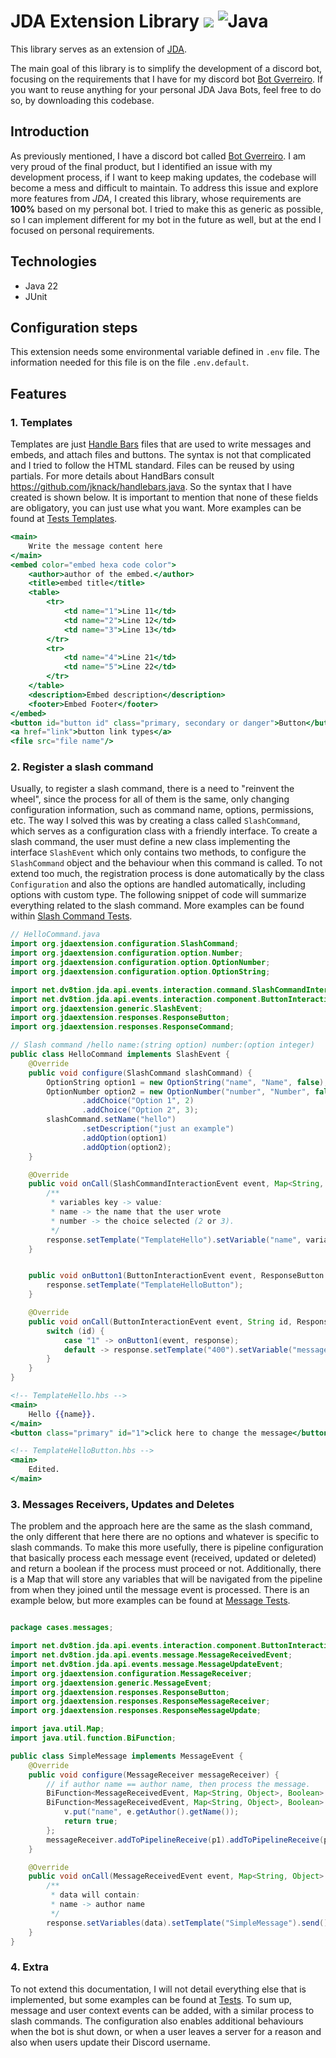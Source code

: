 # JDA Extension Library ![](https://github.com/JoseBambora/PersonalProjects/actions/workflows/run-jdaextension-tests.yml/badge.svg) ![Java](https://img.shields.io/badge/Java-ED8B00?style=flat&logo=openjdk&logoColor=white)

This library serves as an extension of [JDA](https://github.com/discord-jda/JDA).

The main goal of this library is to simplify the development of a discord bot, focusing on the requirements that I have
for my discord bot [Bot Gverreiro](https://github.com/JoseBambora/PersonalProjects/tree/main/BotDiscord). If you want 
to reuse anything for your personal JDA Java Bots, feel free to do so, by downloading this codebase.

## Introduction

As previously mentioned, I have a discord bot called [Bot Gverreiro](https://github.com/JoseBambora/PersonalProjects/tree/main/BotDiscord).
I am very proud of the final product, but I identified an issue with my development process, if I want to keep making 
updates, the codebase will become a mess and difficult to maintain. To address this issue and explore more
features from *JDA*, I created this library, whose requirements are **100%** based on my personal bot. 
I tried to make this as generic as possible, so I can implement different for my bot in the future as well, but at the 
end I focused on personal requirements. 

## Technologies

- Java 22
- JUnit

## Configuration steps

This extension needs some environmental variable defined in `.env` file. 
The information needed for this file is on the file `.env.default`.

## Features

### 1. Templates

Templates are just [Handle Bars](https://handlebarsjs.com/) files that are used to write messages and embeds, and attach
files and buttons. The syntax is not that complicated and I tried to follow the HTML standard. Files can be reused by
using partials. For more details about HandBars consult https://github.com/jknack/handlebars.java.
So the syntax that I have created is shown below. It is important to mention that none of these fields are obligatory,
you can just use what you want. More examples can be found at [Tests Templates](src/test/resources/views).

```hbs
<main>
    Write the message content here
</main>
<embed color="embed hexa code color">
    <author>author of the embed.</author>
    <title>embed title</title>
    <table>
        <tr>
            <td name="1">Line 11</td>
            <td name="2">Line 12</td>
            <td name="3">Line 13</td>
        </tr>
        <tr>
            <td name="4">Line 21</td>
            <td name="5">Line 22</td>
        </tr>
    </table>
    <description>Embed description</description>
    <footer>Embed Footer</footer>
</embed>
<button id="button id" class="primary, secondary or danger">Button</button>
<a href="link">button link types</a>
<file src="file name"/>
```

### 2. Register a slash command

Usually, to register a slash command, there is a need to "reinvent the wheel", since the process for all of them is the 
same, only changing configuration information, such as command name, options, permissions, etc. The way I solved this was by 
creating a class called `SlashCommand`, which serves as a configuration class with a friendly interface. To create a slash 
command, the user must define a new class implementing the interface `SlashEvent` which only contains two methods, to configure
the `SlashCommand` object and the behaviour when this command is called. To not extend too much, the registration process 
is done automatically by the class `Configuration` and also the options are handled automatically, including options with 
custom type. The following snippet of code will summarize everything related to the slash command. More examples can 
be found within [Slash Command Tests](src/test/java/cases/slashcommands).

```java
// HelloCommand.java
import org.jdaextension.configuration.SlashCommand;
import org.jdaextension.configuration.option.Number;
import org.jdaextension.configuration.option.OptionNumber;
import org.jdaextension.configuration.option.OptionString;

import net.dv8tion.jda.api.events.interaction.command.SlashCommandInteractionEvent;
import net.dv8tion.jda.api.events.interaction.component.ButtonInteractionEvent;
import org.jdaextension.generic.SlashEvent;
import org.jdaextension.responses.ResponseButton;
import org.jdaextension.responses.ResponseCommand;

// Slash command /hello name:(string option) number:(option integer)
public class HelloCommand implements SlashEvent {
    @Override
    public void configure(SlashCommand slashCommand) {
        OptionString option1 = new OptionString("name", "Name", false);
        OptionNumber option2 = new OptionNumber("number", "Number", false, Number.INTEGER)
                .addChoice("Option 1", 2)
                .addChoice("Option 2", 3);
        slashCommand.setName("hello")
                .setDescription("just an example")
                .addOption(option1)
                .addOption(option2);
    }

    @Override
    public void onCall(SlashCommandInteractionEvent event, Map<String, Object> variables, ResponseCommand response) {
        /**
         * variables key -> value:
         * name -> the name that the user wrote
         * number -> the choice selected (2 or 3).
         */
        response.setTemplate("TemplateHello").setVariable("name", variables.get("name")).send();
    }


    public void onButton1(ButtonInteractionEvent event, ResponseButton response) {
        response.setTemplate("TemplateHelloButton");
    }

    @Override
    public void onCall(ButtonInteractionEvent event, String id, ResponseButton response) {
        switch (id) {
            case "1" -> onButton1(event, response);
            default -> response.setTemplate("400").setVariable("message", "Button does not exists").send();
        }
    }
}
```

```hbs
<!-- TemplateHello.hbs -->
<main>
    Hello {{name}}.
</main>
<button class="primary" id="1">click here to change the message</button>
```

```hbs
<!-- TemplateHelloButton.hbs -->
<main>
    Edited.
</main>
```

### 3. Messages Receivers, Updates and Deletes

The problem and the approach here are the same as the slash command, the only different that here there are no options
and whatever is specific to slash commands. To make this more usefully, there is pipeline configuration that basically
process each message event (received, updated or deleted) and return a boolean if the process must proceed or not. Additionally,
there is a Map that will store any variables that will be navigated from the pipeline from when they joined until the 
message event is processed. There is an example below, but more examples can be found at [Message Tests](src/test/java/cases/messages).

```java

package cases.messages;

import net.dv8tion.jda.api.events.interaction.component.ButtonInteractionEvent;
import net.dv8tion.jda.api.events.message.MessageReceivedEvent;
import net.dv8tion.jda.api.events.message.MessageUpdateEvent;
import org.jdaextension.configuration.MessageReceiver;
import org.jdaextension.generic.MessageEvent;
import org.jdaextension.responses.ResponseButton;
import org.jdaextension.responses.ResponseMessageReceiver;
import org.jdaextension.responses.ResponseMessageUpdate;

import java.util.Map;
import java.util.function.BiFunction;

public class SimpleMessage implements MessageEvent {
    @Override
    public void configure(MessageReceiver messageReceiver) {
        // if author name == author name, then process the message.
        BiFunction<MessageReceivedEvent, Map<String, Object>, Boolean> p1 = (e, v) -> e.getAuthor().getName().equals("author name");
        BiFunction<MessageReceivedEvent, Map<String, Object>, Boolean> p2 = (e, v) -> {
            v.put("name", e.getAuthor().getName());
            return true;
        };
        messageReceiver.addToPipelineReceive(p1).addToPipelineReceive(p2);
    }

    @Override
    public void onCall(MessageReceivedEvent event, Map<String, Object> data, ResponseMessageReceiver response) {
        /**
         * data will contain:
         * name -> author name
         */
        response.setVariables(data).setTemplate("SimpleMessage").send();
    }
}
```

### 4. Extra

To not extend this documentation, I will not detail everything else that is implemented, but some examples can be found at 
[Tests](src/test/java/cases). To sum up, message and user context events can be added, with a similar process to slash
commands. The configuration also enables additional behaviours when the bot is shut down, or when a user leaves a server for a reason
and also when users update their Discord username.
